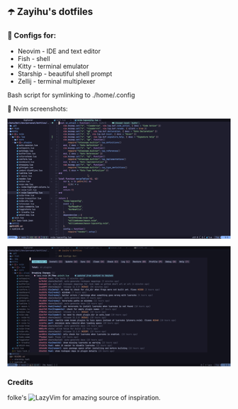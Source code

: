 ## ☂️ Zayihu's dotfiles

### 🍃 Configs for:
- Neovim - IDE and text editor
- Fish - shell
- Kitty - terminal emulator
- Starship - beautiful shell prompt
- Zellij - terminal multiplexer

Bash script for symlinking to ./home/.config

🎨 Nvim screenshots:

![](/img/nvim1.jpg)

![](/img/nvim2.jpg)

### Credits

folke's ![LazyVim](https://github.com/LazyVim/LazyVim) for amazing source of inspiration.


